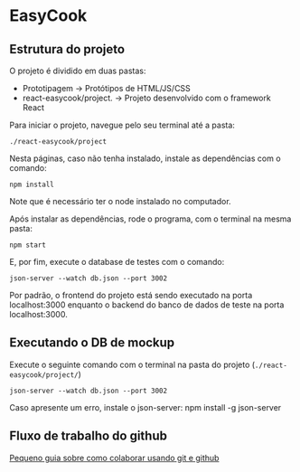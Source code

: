 # EasyCook

## Estrutura do projeto

O projeto é dividido em duas pastas:

* Prototipagem -> Protótipos de HTML/JS/CSS
* react-easycook/project. -> Projeto desenvolvido com o framework React

Para iniciar o projeto, navegue pelo seu terminal até a pasta:

    ./react-easycook/project

Nesta páginas, caso não tenha instalado, instale as dependências com o comando:

    npm install

Note que é necessário ter o node instalado no computador.

Após instalar as dependências, rode o programa, com o terminal na mesma pasta:

    npm start

E, por fim, execute o database de testes com o comando:

    json-server --watch db.json --port 3002

Por padrão, o frontend do projeto está sendo executado na porta localhost:3000 enquanto o backend do banco de dados de teste na porta localhost:3000.

## Executando o DB de mockup

Execute o seguinte comando com o terminal na pasta do projeto (`./react-easycook/project/`)

    json-server --watch db.json --port 3002

Caso apresente um erro, instale o json-server:
    npm install -g json-server


## Fluxo de trabalho do github

[Pequeno guia sobre como colaborar usando git e github](https://docs.github.com/pt/get-started/quickstart/github-flow)